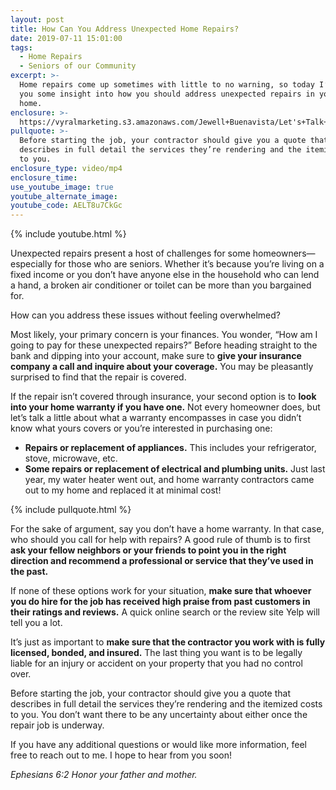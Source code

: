 ```yaml
---
layout: post
title: How Can You Address Unexpected Home Repairs?
date: 2019-07-11 15:01:00
tags:
  - Home Repairs
  - Seniors of our Community
excerpt: >-
  Home repairs come up sometimes with little to no warning, so today I’ll give
  you some insight into how you should address unexpected repairs in your own
  home.
enclosure: >-
  https://vyralmarketing.s3.amazonaws.com/Jewell+Buenavista/Let's+Talk+Seniors+Show+_+How+Can+You+Address+Unexpected+Home+Repairs_.mp4
pullquote: >-
  Before starting the job, your contractor should give you a quote that
  describes in full detail the services they’re rendering and the itemized costs
  to you.
enclosure_type: video/mp4
enclosure_time:
use_youtube_image: true
youtube_alternate_image:
youtube_code: AELT8u7CkGc
---
```


{% include youtube.html %}

Unexpected repairs present a host of challenges for some homeowners—especially for those who are seniors. Whether it’s because you’re living on a fixed income or you don’t have anyone else in the household who can lend a hand, a broken air conditioner or toilet can be more than you bargained for.&nbsp;

How can you address these issues without feeling overwhelmed?&nbsp;

Most likely, your primary concern is your finances. You wonder, “How am I going to pay for these unexpected repairs?” Before heading straight to the bank and dipping into your account, make sure to **give your insurance company a call and inquire about your coverage.** You may be pleasantly surprised to find that the repair is covered.&nbsp;

If the repair isn’t covered through insurance, your second option is to **look into your home warranty if you have one.** Not every homeowner does, but let’s talk a little about what a warranty encompasses in case you didn’t know what yours covers or you’re interested in purchasing one: &nbsp;

* **Repairs or replacement of appliances.** This includes your refrigerator, stove, microwave, etc. &nbsp;&nbsp;
* **Some repairs or replacement of electrical and plumbing units.** Just last year, my water heater went out, and home warranty contractors came out to my home and replaced it at minimal cost\!

{% include pullquote.html %}

For the sake of argument, say you don’t have a home warranty. In that case, who should you call for help with repairs? A good rule of thumb is to first **ask your fellow neighbors or your friends to point you in the right direction and recommend a professional or service that they’ve used in the past. &nbsp;**

If none of these options work for your situation, **make sure that whoever you do hire for the job has received high praise from past customers in their ratings and reviews.** A quick online search or the review site Yelp will tell you a lot.&nbsp;

It’s just as important to **make sure that the contractor you work with is fully licensed, bonded, and insured.** The last thing you want is to be legally liable for an injury or accident on your property that you had no control over.&nbsp;

Before starting the job, your contractor should give you a quote that describes in full detail the services they’re rendering and the itemized costs to you. You don’t want there to be any uncertainty about either once the repair job is underway. &nbsp;

If you have any additional questions or would like more information, feel free to reach out to me. I hope to hear from you soon\!&nbsp;

*Ephesians 6:2 Honor your father and mother.&nbsp;*<br>&nbsp;